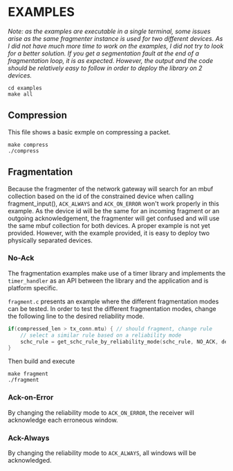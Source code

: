 # EXAMPLES
*Note: as the examples are executable in a single terminal, some issues arise as the same fragmenter instance is used for two different devices. As I did not have much more time to work on the examples, I did not try to look for a better solution. If you get a segmentation fault at the end of a fragmentation loop, it is as expected. However, the output and the code should be relatively easy to follow in order to deploy the library on 2 devices.*
```
cd examples
make all
```
## Compression
This file shows a basic exmple on compressing a packet.
```
make compress
./compress
```

## Fragmentation
Because the fragmenter of the network gateway will search for an mbuf collection based on the id of the constrained device when calling fragment_input(), `ACK_ALWAYS` and `ACK_ON_ERROR` won't work properly in this example.
As the device id will be the same for an incoming fragment or an outgoing acknowledgement, the fragmenter will get confused and will use the same mbuf collection for both devices.
A proper example is not yet provided. However, with the example provided, it is easy to deploy two physically separated devices.

### No-Ack
The fragmentation examples make use of a timer library and implements the `timer_handler` as an API between the library and the application and is platform specific.

`fragment.c` presents an example where the different fragmentation modes can be tested. In order to test the different fragmentation modes, change the following line to the desired reliability mode.
```C
if(compressed_len > tx_conn.mtu) { // should fragment, change rule
	// select a similar rule based on a reliability mode
	schc_rule = get_schc_rule_by_reliability_mode(schc_rule, NO_ACK, device_id); // <-- change this line
}
```
Then build and execute
```
make fragment
./fragment
```
### Ack-on-Error
By changing the reliability mode to `ACK_ON_ERROR`, the receiver will acknowledge each erroneous window.

### Ack-Always
By changing the reliability mode to `ACK_ALWAYS`, all windows will be acknowledged.
